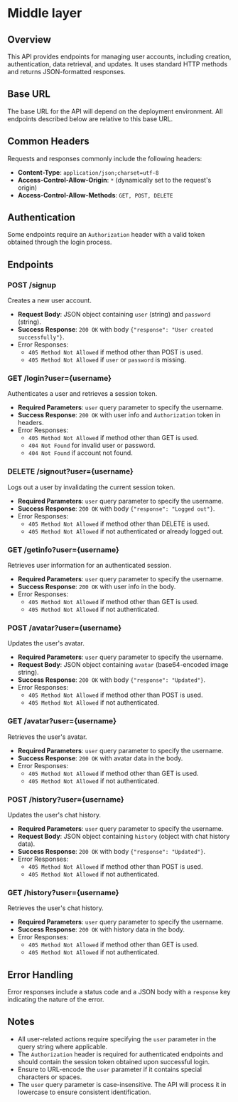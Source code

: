 # Middle layer

## Overview

This API provides endpoints for managing user accounts, including creation, authentication, data retrieval, and updates. It uses standard HTTP methods and returns JSON-formatted responses.

## Base URL

The base URL for the API will depend on the deployment environment. All endpoints described below are relative to this base URL.

## Common Headers

Requests and responses commonly include the following headers:

- **Content-Type**: `application/json;charset=utf-8`
- **Access-Control-Allow-Origin**: `*` (dynamically set to the request's origin)
- **Access-Control-Allow-Methods**: `GET, POST, DELETE`

## Authentication

Some endpoints require an `Authorization` header with a valid token obtained through the login process.

## Endpoints

### POST /signup

Creates a new user account.

- **Request Body**: JSON object containing `user` (string) and `password` (string).
- **Success Response**: `200 OK` with body `{"response": "User created successfully"}`.
- Error Responses:
  - `405 Method Not Allowed` if method other than POST is used.
  - `405 Method Not Allowed` if `user` or `password` is missing.

### GET /login?user={username}

Authenticates a user and retrieves a session token.

- **Required Parameters**: `user` query parameter to specify the username.
- **Success Response**: `200 OK` with user info and `Authorization` token in headers.
- Error Responses:
  - `405 Method Not Allowed` if method other than GET is used.
  - `404 Not Found` for invalid user or password.
  - `404 Not Found` if account not found.

### DELETE /signout?user={username}

Logs out a user by invalidating the current session token.

- **Required Parameters**: `user` query parameter to specify the username.
- **Success Response**: `200 OK` with body `{"response": "Logged out"}`.
- Error Responses:
  - `405 Method Not Allowed` if method other than DELETE is used.
  - `405 Method Not Allowed` if not authenticated or already logged out.

### GET /getinfo?user={username}

Retrieves user information for an authenticated session.

- **Required Parameters**: `user` query parameter to specify the username.
- **Success Response**: `200 OK` with user info in the body.
- Error Responses:
  - `405 Method Not Allowed` if method other than GET is used.
  - `405 Method Not Allowed` if not authenticated.

### POST /avatar?user={username}

Updates the user's avatar.

- **Required Parameters**: `user` query parameter to specify the username.
- **Request Body**: JSON object containing `avatar` (base64-encoded image string).
- **Success Response**: `200 OK` with body `{"response": "Updated"}`.
- Error Responses:
  - `405 Method Not Allowed` if method other than POST is used.
  - `405 Method Not Allowed` if not authenticated.

### GET /avatar?user={username}

Retrieves the user's avatar.

- **Required Parameters**: `user` query parameter to specify the username.
- **Success Response**: `200 OK` with avatar data in the body.
- Error Responses:
  - `405 Method Not Allowed` if method other than GET is used.
  - `405 Method Not Allowed` if not authenticated.

### POST /history?user={username}

Updates the user's chat history.

- **Required Parameters**: `user` query parameter to specify the username.
- **Request Body**: JSON object containing `history` (object with chat history data).
- **Success Response**: `200 OK` with body `{"response": "Updated"}`.
- Error Responses:
  - `405 Method Not Allowed` if method other than POST is used.
  - `405 Method Not Allowed` if not authenticated.

### GET /history?user={username}

Retrieves the user's chat history.

- **Required Parameters**: `user` query parameter to specify the username.
- **Success Response**: `200 OK` with history data in the body.
- Error Responses:
  - `405 Method Not Allowed` if method other than GET is used.
  - `405 Method Not Allowed` if not authenticated.

## Error Handling

Error responses include a status code and a JSON body with a `response` key indicating the nature of the error.

## Notes

- All user-related actions require specifying the `user` parameter in the query string where applicable.
- The `Authorization` header is required for authenticated endpoints and should contain the session token obtained upon successful login.
- Ensure to URL-encode the `user` parameter if it contains special characters or spaces.
- The `user` query parameter is case-insensitive. The API will process it in lowercase to ensure consistent identification.
